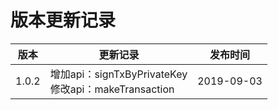 # 版本更新记录

| 版本  | 更新记录                                                 | 发布时间   |
| ----- | -------------------------------------------------------- | ---------- |
| 1.0.2 | 增加api：signTxByPrivateKey<br/>修改api：makeTransaction | 2019-09-03 |

